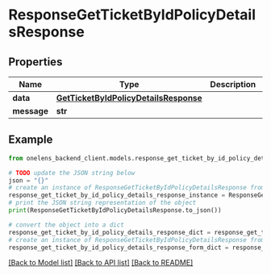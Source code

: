 # ResponseGetTicketByIdPolicyDetailsResponse


## Properties

Name | Type | Description | Notes
------------ | ------------- | ------------- | -------------
**data** | [**GetTicketByIdPolicyDetailsResponse**](GetTicketByIdPolicyDetailsResponse.md) |  | 
**message** | **str** |  | [optional] 

## Example

```python
from onelens_backend_client.models.response_get_ticket_by_id_policy_details_response import ResponseGetTicketByIdPolicyDetailsResponse

# TODO update the JSON string below
json = "{}"
# create an instance of ResponseGetTicketByIdPolicyDetailsResponse from a JSON string
response_get_ticket_by_id_policy_details_response_instance = ResponseGetTicketByIdPolicyDetailsResponse.from_json(json)
# print the JSON string representation of the object
print(ResponseGetTicketByIdPolicyDetailsResponse.to_json())

# convert the object into a dict
response_get_ticket_by_id_policy_details_response_dict = response_get_ticket_by_id_policy_details_response_instance.to_dict()
# create an instance of ResponseGetTicketByIdPolicyDetailsResponse from a dict
response_get_ticket_by_id_policy_details_response_form_dict = response_get_ticket_by_id_policy_details_response.from_dict(response_get_ticket_by_id_policy_details_response_dict)
```
[[Back to Model list]](../README.md#documentation-for-models) [[Back to API list]](../README.md#documentation-for-api-endpoints) [[Back to README]](../README.md)


